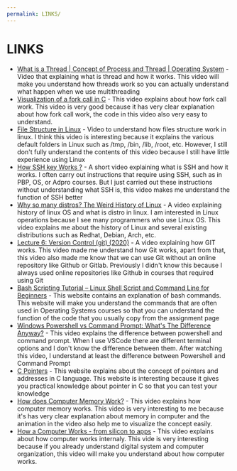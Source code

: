 ```yaml
---
permalink: LINKS/
---
```


# LINKS
* [What is a Thread | Concept of Process and Thread | Operating System](https://www.youtube.com/watch?v=RDr7xCunN80) - Video that explaining what is thread and how it works. This video will make you understand how threads work so you can actually understand what happen when we use multithreading
* [Visualization of a fork call in C](https://www.youtube.com/watch?v=QD9YKSg3wCc) - This video explains about how fork call work. This video is very good because it has very clear explanation about how fork call work, the code in this video also very easy to understand.
* [File Structure in Linux](https://www.youtube.com/watch?v=HbgzrKJvDRw&t=299s) - Video to understand how files structure work in linux. I think this video is interesting because it explains the various default folders in Linux such as /tmp, /bin, /lib, /root, etc. However, I still don't fully understand the contents of this video because I still have little experience using Linux
* [How SSH key Works ?](https://www.youtube.com/watch?v=y2SWzw9D4RA) - A short video explaining what is SSH and how it works. I often carry out instructions that require using SSH, such as in PBP, OS, or Adpro courses. But I just carried out these instructions without understanding what SSH is, this video makes me understand the function of SSH better
* [Why so many distros? The Weird History of Linux](https://www.youtube.com/watch?v=ShcR4Zfc6Dw&t=142s) - A video explaining history of linux OS and what is distro in linux. I am interested in Linux operations because I see many programmers who use Linux OS. This video explains me about the history of Linux and several existing distributions such as Redhat, Debian, Arch, etc.
* [Lecture 6: Version Control (git) (2020)](https://www.youtube.com/watch?v=2sjqTHE0zok&t=4538s) - A video explaining how GIT works. This video made me understand how Git works, apart from that, this video also made me know that we can use Git without an online repository like Github or Gitlab. Previously I didn't know this because I always used online repositories like Github in courses that required using Git
* [Bash Scripting Tutorial – Linux Shell Script and Command Line for Beginners](https://www.freecodecamp.org/news/bash-scripting-tutorial-linux-shell-script-and-command-line-for-beginners/) - This website contains an explanation of bash commands. This website will make you understand the commands that are often used in Operating Systems courses so that you can understand the function of the code that you usually copy from the assignment page
* [Windows Powershell vs Command Prompt: What's The Difference Anyway?](https://www.youtube.com/watch?v=H0gwnFV_SFs) - This video explains the difference between powershell and command prompt. When I use VSCode there are different terminal options and I don't know the difference between them. After watching this video, I understand at least the difference between Powershell and Command Prompt
* [C Pointers](https://www.w3schools.com/c/c_pointers.php) - This website explains about the concept of pointers and addresses in C language. This website is interesting because it gives you practical knowledge about pointer in C so that you can test your knowledge
* [How does Computer Memory Work?](https://www.youtube.com/watch?v=7J7X7aZvMXQ) - This video explains how computer memory works. This video is very interesting to me because it's has very clear explanation about memory in computer and the animation in the video also help me to visualize the concept easily.
* [How a Computer Works - from silicon to apps](https://www.youtube.com/watch?v=5f3NJnvnk7k&t=44s) - This video explains about how computer works internaly. This vide is very interesting because if you already understand digital system and computer organization, this video will make you understand about how computer works.
